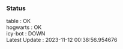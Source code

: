 ### Status


table : OK  
hogwarts : OK  
icy-bot : DOWN  
Latest Update : 2023-11-12 00:38:56.954676
